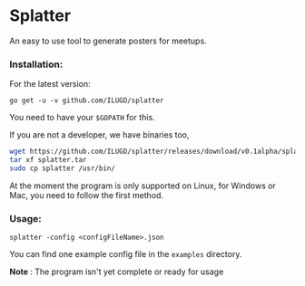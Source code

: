 # Splatter

An easy to use tool to generate posters for meetups.

### Installation:

For the latest version:


`go get -u -v github.com/ILUGD/splatter`

You need to have your `$GOPATH` for this. 

If you are not a developer, we have binaries too,

```bash
wget https://github.com/ILUGD/splatter/releases/download/v0.1alpha/splatter
tar xf splatter.tar
sudo cp splatter /usr/bin/
```

At the moment the program is only supported on Linux, for Windows or Mac, you need to follow the first method.

### Usage:

`splatter -config <configFileName>.json`

You can find one example config file in the `examples` directory.



**Note** : The program isn't yet complete or ready for usage


